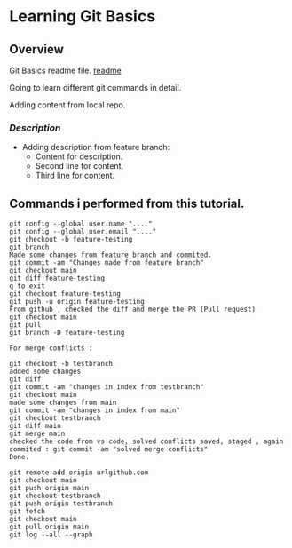 # Learning Git Basics 

## Overview

Git Basics readme file. [readme][home]

Going to learn different git commands in detail.

Adding content from local repo.

### _Description_

- Adding description from feature branch:
  - Content for description.
  - Second line for content.
  - Third line for content.

## Commands i performed from this tutorial.

```
git config --global user.name "...."
git config --global user.email "...."
git checkout -b feature-testing
git branch
Made some changes from feature branch and commited.
git commit -am "Changes made from feature branch"
git checkout main
git diff feature-testing 
q to exit
git checkout feature-testing 
git push -u origin feature-testing 
From github , checked the diff and merge the PR (Pull request)
git checkout main
git pull 
git branch -D feature-testing

For merge conflicts : 

git checkout -b testbranch
added some changes
git diff
git commit -am "changes in index from testbranch"
git checkout main
made some changes from main
git commit -am "changes in index from main"
git checkout testbranch
git diff main
git merge main
checked the code from vs code, solved conflicts saved, staged , again commited : git commit -am "solved merge conflicts"
Done.

git remote add origin urlgithub.com
git checkout main
git push origin main
git checkout testbranch
git push origin testbranch
git fetch
git checkout main
git pull origin main
git log --all --graph
```

[home]:https://github.com/ishinu24/Learning-Git-basics
